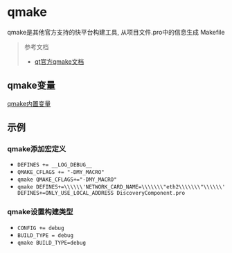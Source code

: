# qmake
qmake是其他官方支持的快平台构建工具, 从项目文件.pro中的信息生成 Makefile

> 参考文档
> - [qt官方qmake文档](https://doc.qt.io/qt-6/qmake-manual.html)

## qmake变量

[qmake内置变量](https://doc.qt.io/qt-6/qmake-variable-reference.html#sources)


## 示例

### qmake添加宏定义

- `DEFINES += __LOG_DEBUG__` 
- `QMAKE_CFLAGS += "-DMY_MACRO"`
- `qmake QMAKE_CFLAGS+="-DMY_MACRO"`
- `qmake DEFINES+=\\\\\\'NETWORK_CARD_NAME=\\\\\\\"eth2\\\\\\\"\\\\\\' DEFINES+=ONLY_USE_LOCAL_ADDRESS DiscoveryComponent.pro`

### qmake设置构建类型

- `CONFIG += debug`
- `BUILD_TYPE = debug`
- `qmake BUILD_TYPE=debug`